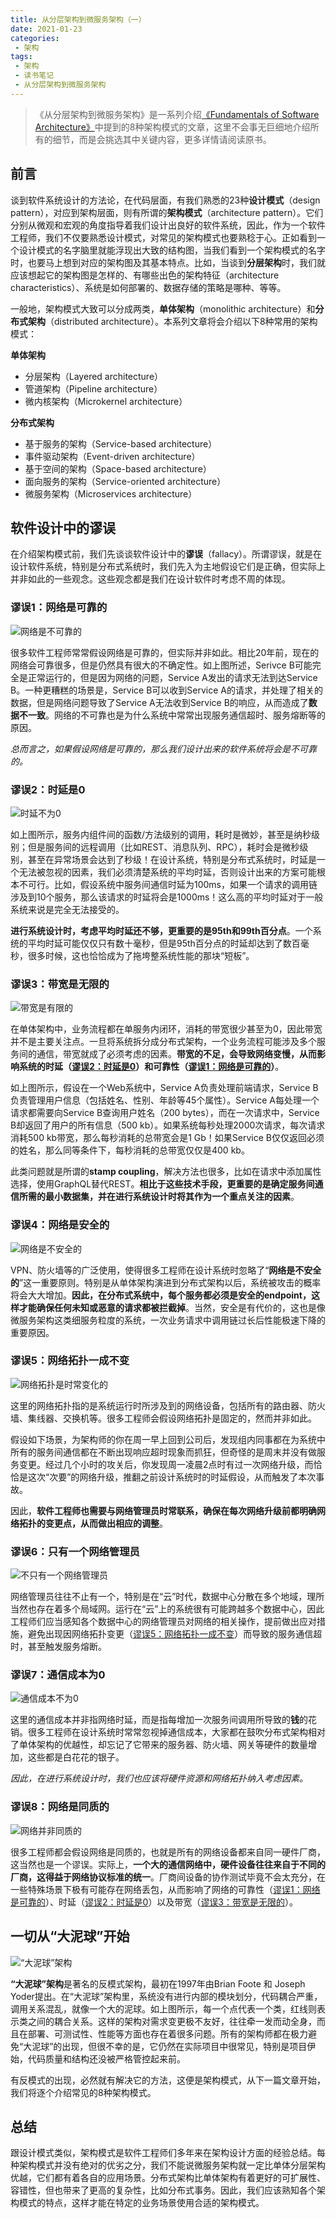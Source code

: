 ```yaml
---
title: 从分层架构到微服务架构（一）
date: 2021-01-23
categories:
 - 架构
tags:
 - 架构
 - 读书笔记
 - 从分层架构到微服务架构
---
```


> 《从分层架构到微服务架构》是一系列介绍[《Fundamentals of Software Architecture》](https://learning.oreilly.com/library/view/fundamentals-of-software/9781492043447/)中提到的8种架构模式的文章，这里不会事无巨细地介绍所有的细节，而是会挑选其中关键内容，更多详情请阅读原书。

## 前言

谈到软件系统设计的方法论，在代码层面，有我们熟悉的23种**设计模式**（design pattern），对应到架构层面，则有所谓的**架构模式**（architecture pattern）。它们分别从微观和宏观的角度指导着我们设计出良好的软件系统，因此，作为一个软件工程师，我们不仅要熟悉设计模式，对常见的架构模式也要熟稔于心。正如看到一个设计模式的名字脑里就能浮现出大致的结构图，当我们看到一个架构模式的名字时，也要马上想到对应的架构图及其基本特点。比如，当谈到**分层架构**时，我们就应该想起它的架构图是怎样的、有哪些出色的架构特征（architecture characteristics）、系统是如何部署的、数据存储的策略是哪种、等等。

一般地，架构模式大致可以分成两类，**单体架构**（monolithic architecture）和**分布式架构**（distributed architecture）。本系列文章将会介绍以下8种常用的架构模式：

**单体架构**

- 分层架构（Layered architecture）
- 管道架构（Pipeline architecture）
- 微内核架构（Microkernel architecture）

**分布式架构**

- 基于服务的架构（Service-based architecture）
- 事件驱动架构（Event-driven architecture）
- 基于空间的架构（Space-based architecture）
- 面向服务的架构（Service-oriented architecture）
- 微服务架构（Microservices architecture）

## 软件设计中的谬误

在介绍架构模式前，我们先谈谈软件设计中的**谬误**（fallacy）。所谓谬误，就是在设计软件系统，特别是分布式系统时，我们先入为主地假设它们是正确，但实际上并非如此的一些观念。这些观念都是我们在设计软件时考虑不周的体现。

### 谬误1：网络是可靠的

![网络是不可靠的](https://tva1.sinaimg.cn/large/008eGmZEgy1gmsozmkrmhj313a0b0dif.jpg)

很多软件工程师常常假设网络是可靠的，但实际并非如此。相比20年前，现在的网络会可靠很多，但是仍然具有很大的不确定性。如上图所述，Serivce B可能完全是正常运行的，但是因为网络的问题，Service A发出的请求无法到达Service B。一种更糟糕的场景是，Service B可以收到Service A的请求，并处理了相关的数据，但是网络问题导致了Service A无法收到Service B的响应，从而造成了**数据不一致**。网络的不可靠也是为什么系统中常常出现服务通信超时、服务熔断等的原因。

*总而言之，如果假设网络是可靠的，那么我们设计出来的软件系统将会是不可靠的。*

### 谬误2：时延是0

![时延不为0](https://tva1.sinaimg.cn/large/008eGmZEgy1gmspdp76m4j313a0gb40r.jpg)

如上图所示，服务内组件间的函数/方法级别的调用，耗时是微妙，甚至是纳秒级别；但是服务间的远程调用（比如REST、消息队列、RPC），耗时会是微秒级别，甚至在异常场景会达到了秒级！在设计系统，特别是分布式系统时，时延是一个无法被忽视的因素，我们必须清楚系统的平均时延，否则设计出来的方案可能根本不可行。比如，假设系统中服务间通信时延为100ms，如果一个请求的调用链涉及到10个服务，那么该请求的时延将会是1000ms！这么高的平均时延对于一般系统来说是完全无法接受的。

**进行系统设计时，考虑平均时延还不够，更重要的是95th和99th百分点**。一个系统的平均时延可能仅仅只有数十毫秒，但是95th百分点的时延却达到了数百毫秒，很多时候，这也恰恰成为了拖垮整系统性能的那块“短板”。

### 谬误3：带宽是无限的

![带宽是有限的](https://tva1.sinaimg.cn/large/008eGmZEgy1gmttf388tqj313a0b0410.jpg)

在单体架构中，业务流程都在单服务内闭环，消耗的带宽很少甚至为0，因此带宽并不是主要关注点。一旦将系统拆分成分布式架构，一个业务流程可能涉及多个服务间的通信，带宽就成了必须考虑的因素。**带宽的不足，会导致网络变慢，从而影响系统的时延（[谬误2：时延是0](谬误2：时延是0)）和可靠性（[谬误1：网络是可靠的](#谬误1：网络是可靠的)）**。

如上图所示，假设在一个Web系统中，Service A负责处理前端请求，Service B负责管理用户信息（包括姓名、性别、年龄等45个属性）。Service A每处理一个请求都需要向Service B查询用户姓名（200 bytes），而在一次请求中，Service B却返回了用户的所有信息（500 kb）。如果系统每秒处理2000次请求，每次请求消耗500 kb带宽，那么每秒消耗的总带宽会是1 Gb！如果Service B仅仅返回必须的姓名，那么同等条件下，每秒消耗的总带宽仅仅是400 kb。

此类问题就是所谓的**stamp coupling**，解决方法也很多，比如在请求中添加属性选择，使用GraphQL替代REST。**相比于这些技术手段，更重要的是确定服务间通信所需的最小数据集，并在进行系统设计时将其作为一个重点关注的因素**。

### 谬误4：网络是安全的

![网络是不安全的](https://tva1.sinaimg.cn/large/008eGmZEgy1gmtul9i8t1j31320b4aby.jpg)

VPN、防火墙等的广泛使用，使得很多工程师在设计系统时忽略了“**网络是不安全的**”这一重要原则。特别是从单体架构演进到分布式架构以后，系统被攻击的概率将会大大增加。**因此，在分布式系统中，每个服务都必须是安全的endpoint，这样才能确保任何未知或恶意的请求都被拦截掉**。当然，安全是有代价的，这也是像微服务架构这类细服务粒度的系统，一次业务请求中调用链过长后性能极速下降的重要原因。

### 谬误5：网络拓扑一成不变

![网络拓扑是时常变化的](https://tva1.sinaimg.cn/large/008eGmZEgy1gmtv1jdnoxj313a0clq5x.jpg)

这里的网络拓扑指的是系统运行时所涉及到的网络设备，包括所有的路由器、防火墙、集线器、交换机等。很多工程师会假设网络拓扑是固定的，然而并非如此。

假设如下场景，为架构师的你在周一早上回到公司后，发现组内同事都在为系统中所有的服务间通信都在不断出现响应超时现象而抓狂，但奇怪的是周末并没有做服务变更。经过几个小时的攻关后，你发现周一凌晨2点时有过一次网络升级，而恰恰是这次“次要”的网络升级，推翻之前设计系统时的时延假设，从而触发了本次事故。

因此，**软件工程师也需要与网络管理员时常联系，确保在每次网络升级前都明确网络拓扑的变更点，从而做出相应的调整**。

### 谬误6：只有一个网络管理员

![不只有一个网络管理员](https://tva1.sinaimg.cn/large/008eGmZEgy1gmvr8wixbjj310p0n7q65.jpg)

网络管理员往往不止有一个，特别是在“云”时代，数据中心分散在多个地域，理所当然也存在着多个局域网。运行在“云”上的系统很有可能跨越多个数据中心，因此工程师们应当感知各个数据中心的网络管理员对网络的相关操作，提前做出应对措施，避免出现因网络拓扑变更（[谬误5：网络拓扑一成不变](#谬误5：网络拓扑一成不变)）而导致的服务通信超时，甚至触发服务熔断。

### 谬误7：通信成本为0

![通信成本不为0](https://tva1.sinaimg.cn/large/008eGmZEgy1gmw4jwxp34j313a0b00vh.jpg)

这里的通信成本并非指网络时延，而是指每增加一次服务间调用所导致的**钱**的花销。很多工程师在设计系统时常常忽视掉通信成本，大家都在鼓吹分布式架构相对了单体架构的优越性，却忘记了它带来的服务器、防火墙、网关等硬件的数量增加，这些都是白花花的银子。

*因此，在进行系统设计时，我们也应该将硬件资源和网络拓扑纳入考虑因素。*

### 谬误8：网络是同质的

![网络并非同质的](https://tva1.sinaimg.cn/large/008eGmZEgy1gmw503jxhvj313z0b0775.jpg)

很多工程师都会假设网络是同质的，也就是所有的网络设备都来自同一硬件厂商，这当然也是一个谬误。实际上，**一个大的通信网络中，硬件设备往往来自于不同的厂商，这得益于网络协议标准的统一**。厂商间设备的协作测试毕竟不会太充分，在一些特殊场景下极有可能存在网络丢包，从而影响了网络的可靠性（[谬误1：网络是可靠的](#谬误1：网络是可靠的)）、时延（[谬误2：时延是0](#谬误2：时延是0)）以及带宽（[谬误3：带宽是无限的](#谬误3：带宽是无限的)）。

## 一切从“大泥球”开始

![“大泥球”架构](https://tva1.sinaimg.cn/large/008eGmZEgy1gmw5pnepgdj30gn0goq74.jpg)

**“大泥球”架构**是著名的反模式架构，最初在1997年由Brian Foote 和 Joseph Yoder提出。在“大泥球”架构里，系统没有进行内部的模块划分，代码耦合严重，调用关系混乱，就像一个大的泥球。如上图所示，每一个点代表一个类，红线则表示类之间的耦合关系。这样的架构对需求变更极不友好，往往牵一发而动全身，而且在部署、可测试性、性能等方面也存在着很多问题。所有的架构师都在极力避免“大泥球”的出现，但很不幸的是，它仍然在实际项目中很常见，特别是项目伊始，代码质量和结构还没被严格管控起来前。

有反模式的出现，必然就有解决它的方法，这便是架构模式，从下一篇文章开始，我们将逐个介绍常见的8种架构模式。

## 总结

跟设计模式类似，架构模式是软件工程师们多年来在架构设计方面的经验总结。每种架构模式并没有绝对的优劣之分，我们不能说微服务架构就一定比单体分层架构优越，它们都有着各自的应用场景。分布式架构比单体架构有着更好的可扩展性、容错性，但也带来了更高的复杂性，比如分布式事务。因此，我们应该熟知各个架构模式的特点，这样才能在特定的业务场景使用合适的架构模式。



